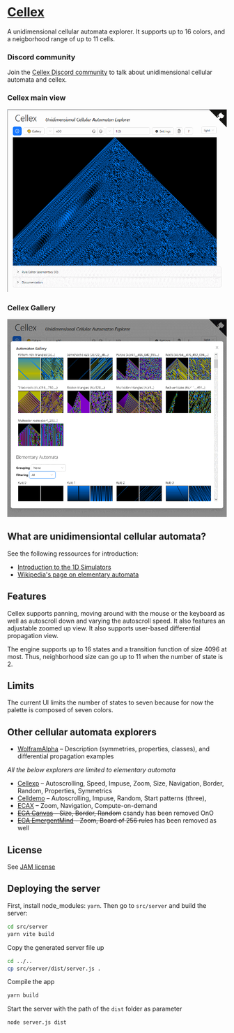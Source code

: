 # [Cellex](https://mathieucaroff.com/cellex)

A unidimensional cellular automata explorer. It supports up to 16 colors, and
a neigborhood range of up to 11 cells.

### Discord community

Join the [Cellex Discord community](https://discord.gg/gF3C79GKPY) to talk about unidimensional cellular automata and cellex.

### Cellex main view

[![Cellex screencap](doc/img/cellex-screencap.png)](https://mathieucaroff.com/cellex)

### Cellex Gallery

[![Cellex gallery screencap](doc/img/cellex-gallery-screencap.png)](https://mathieucaroff.com/cellex)

## What are unidimensiontal cellular automata?

See the following ressources for introduction:

- [Introduction to the 1D Simulators](https://elife-asu.github.io/wss-modules/modules/1-1d-cellular-automata/)
- [Wikipedia's page on elementary automata](https://en.wikipedia.org/wiki/Elementary_cellular_automaton)

## Features

Cellex supports panning, moving around with the mouse or the keyboard as well as autoscroll down and varying the autoscroll speed. It also features an adjustable zoomed up view. It also supports user-based differential propagation view.

The engine supports up to 16 states and a transition function of size 4096 at most. Thus, neighborhood size can go up to 11 when the number of state is 2.

## Limits

The current UI limits the number of states to seven because for now the palette is composed of seven colors.

## Other cellular automata explorers

- [WolframAlpha](https://www.wolframalpha.com/input/?i=rule+110) – Description (symmetries, properties, classes), and differential propagation examples

_All the below explorers are limited to elementary automata_

- [Cellexp](https://mathieucaroff.com/cellexp) – Autoscrolling, Speed, Impuse, Zoom, Size, Navigation, Border, Random, Properties, Symmetrics
- [Celldemo](http://devinacker.github.io/celldemo/) – Autoscrolling, Impuse, Random, Start patterns (three),
- [ECAX](https://www.xanxys.net/ecax/) – Zoom, Navigation, Compute-on-demand
- ~~[ECA Canvas](http://www.cs.swan.ac.uk/~csandy/research/play/ca/) – Size, Border, Random~~ csandy has been removed OnO
- ~~[ECA EmergentMind](http://www.emergentmind.com/elementary-cellular-automata) - Zoom, Board of 256 rules~~ has been removed as well

## License

See [JAM license](https://opensource.org/license/jam/)

## Deploying the server

First, install node_modules: `yarn`. Then go to `src/server` and build the server:

```sh
cd src/server
yarn vite build
```

Copy the generated server file up

```sh
cd ../..
cp src/server/dist/server.js .
```

Compile the app

```sh
yarn build
```

Start the server with the path of the `dist` folder as parameter

```
node server.js dist
```
